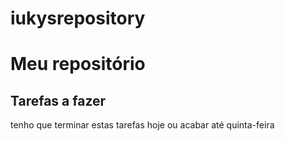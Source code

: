 # iukysrepository

# Meu repositório
## Tarefas a fazer

tenho que terminar estas tarefas hoje
ou acabar até quinta-feira
